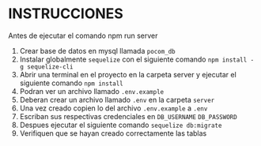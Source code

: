 # INSTRUCCIONES

Antes de ejecutar el comando npm run server

1. Crear base de datos en mysql llamada `pocom_db`
2. Instalar globalmente `sequelize` con el siguiente comando `npm install -g sequelize-cli`
3. Abrir una terminal en el proyecto en la carpeta server y ejecutar el siguiente comando `npm install`
4. Podran ver un archivo llamado `.env.example` 
5. Deberan crear un archivo llamado `.env` en la carpeta `server`
6. Una vez creado copien lo del archivo `.env.example` a `.env`
7. Escriban sus respectivas credenciales en `DB_USERNAME` `DB_PASSWORD`
8. Despues ejecutar el siguiente comando `sequelize db:migrate`
9. Verifiquen que se hayan creado correctamente las tablas
